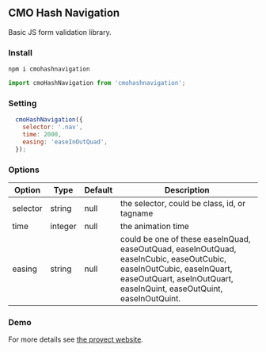 ## CMO Hash Navigation

Basic JS form validation library.


### Install
```
npm i cmohashnavigation
```

```javascript
import cmoHashNavigation from 'cmohashnavigation';
```

### Setting

```javascript
  cmoHashNavigation({
    selector: '.nav',
    time: 2000,
    easing: 'easeInOutQuad',
  }); 
```

### Options

Option | Type | Default | Description
------ | ---- | ------- | -----------
selector | string | null | the selector, could be class, id, or tagname
time | integer | null | the animation time
easing | string | null | could be one of these easeInQuad, easeOutQuad, easeInOutQuad, easeInCubic, easeOutCubic, easeInOutCubic, easeInQuart, easeOutQuart, aseInOutQuart, easeInQuint, easeOutQuint, easeInOutQuint.

### Demo

For more details see [the proyect website](https://christianmo.github.io/cmoHashNavigation/).